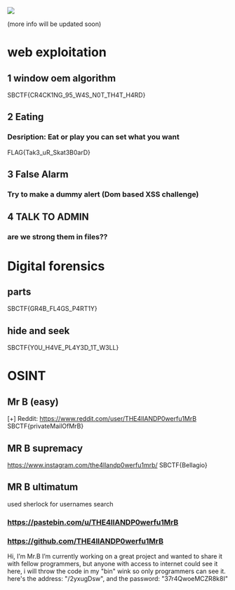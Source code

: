 


![](https://app.securebug.se/assets/CTF.svg)



(more info will be updated soon)


# web exploitation 
## 1 window oem algorithm
SBCTF{CR4CK1NG_95_W4S_N0T_TH4T_H4RD}

## 2 Eating 
### Desription: Eat or play you can set what you want
FLAG{Tak3_uR_Skat3B0arD}

## 3 False Alarm
### Try to make a dummy alert (Dom based XSS challenge)

## 4 TALK TO ADMIN
### are we strong them in files??

# Digital forensics
## parts 
SBCTF{GR4B_FL4GS_P4RT1Y}
## hide and seek
SBCTF{Y0U_H4VE_PL4Y3D_1T_W3LL}




# OSINT
## Mr B (easy)
[+] Reddit: https://www.reddit.com/user/THE4llANDP0werfu1MrB
SBCTF{privateMailOfMrB}




## MR B supremacy
https://www.instagram.com/the4llandp0werfu1mrb/
SBCTF{Bellagio}


## MR B ultimatum

used sherlock for usernames search 

### https://pastebin.com/u/THE4llANDP0werfu1MrB

### https://github.com/THE4llANDP0werfu1MrB
Hi, I’m Mr.B I’m currently working on a great project and wanted to share it with fellow programmers, but anyone with access to internet could see it here, i will throw the code in my "bin" wink so only programmers can see it. here's the address: "/2yxugDsw", and the password: "37r4QwoeMCZR8k8I"




